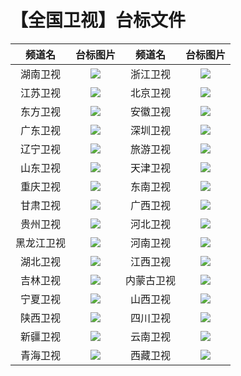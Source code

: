 # 【全国卫视】台标文件
|频道名|台标图片|频道名|台标图片|
|:---:|:---:|:---:|:---:|
|湖南卫视|<img src="https://raw.githubusercontent.com/wanglindl/TVlogo/main/img/Hunan.png">|浙江卫视|<img src="https://raw.githubusercontent.com/wanglindl/TVlogo/main/img/Zhejiang.png">|
|江苏卫视|<img src="https://raw.githubusercontent.com/wanglindl/TVlogo/main/img/Jiangsu.png">|北京卫视|<img src="https://raw.githubusercontent.com/wanglindl/TVlogo/main/img/Beijing.png">|
|东方卫视|<img src="https://raw.githubusercontent.com/wanglindl/TVlogo/main/img/Dongfang.png">|安徽卫视|<img src="https://raw.githubusercontent.com/wanglindl/TVlogo/main/img/Anhui.png">|
|广东卫视|<img src="https://raw.githubusercontent.com/wanglindl/TVlogo/main/img/Guangdong.png">|深圳卫视|<img src="https://raw.githubusercontent.com/wanglindl/TVlogo/main/img/Shenzhen.png">|
|辽宁卫视|<img src="https://raw.githubusercontent.com/wanglindl/TVlogo/main/img/Liaoning.png">|旅游卫视|<img src="https://raw.githubusercontent.com/wanglindl/TVlogo/main/img/Hainan.png">|
|山东卫视|<img src="https://raw.githubusercontent.com/wanglindl/TVlogo/main/img/Shandong.png">|天津卫视|<img src="https://raw.githubusercontent.com/wanglindl/TVlogo/main/img/Tianjin.png">|
|重庆卫视|<img src="https://raw.githubusercontent.com/wanglindl/TVlogo/main/img/Chongqing.png">|东南卫视|<img src="https://raw.githubusercontent.com/wanglindl/TVlogo/main/img/Dongnan.png">|
|甘肃卫视|<img src="https://raw.githubusercontent.com/wanglindl/TVlogo/main/img/Gansu.png">|广西卫视|<img src="https://raw.githubusercontent.com/wanglindl/TVlogo/main/img/Guangxi.png">|
|贵州卫视|<img src="https://raw.githubusercontent.com/wanglindl/TVlogo/main/img/Guizhou.png">|河北卫视|<img src="https://raw.githubusercontent.com/wanglindl/TVlogo/main/img/Hebei.png">|
|黑龙江卫视|<img src="https://raw.githubusercontent.com/wanglindl/TVlogo/main/img/Heilongjiang.png">|河南卫视|<img src="https://raw.githubusercontent.com/wanglindl/TVlogo/main/img/Henan.png">|
|湖北卫视|<img src="https://raw.githubusercontent.com/wanglindl/TVlogo/main/img/Hubei.png">|江西卫视|<img src="https://raw.githubusercontent.com/wanglindl/TVlogo/main/img/Jiangxi.png">|
|吉林卫视|<img src="https://raw.githubusercontent.com/wanglindl/TVlogo/main/img/Jilin.png">|内蒙古卫视|<img src="https://raw.githubusercontent.com/wanglindl/TVlogo/main/img/Neimeng.png">|
|宁夏卫视|<img src="https://raw.githubusercontent.com/wanglindl/TVlogo/main/img/Ningxia.png">|山西卫视|<img src="https://raw.githubusercontent.com/wanglindl/TVlogo/main/img/Shanxi_.png">|
|陕西卫视|<img src="https://raw.githubusercontent.com/wanglindl/TVlogo/main/img/Shanxi.png">|四川卫视|<img src="https://raw.githubusercontent.com/wanglindl/TVlogo/main/img/Sichuan.png">|
|新疆卫视|<img src="https://raw.githubusercontent.com/wanglindl/TVlogo/main/img/Xinjiang.png">|云南卫视|<img src="https://raw.githubusercontent.com/wanglindl/TVlogo/main/img/Yunnan.png">|
|青海卫视|<img src="https://raw.githubusercontent.com/wanglindl/TVlogo/main/img/Qinghai.png">|西藏卫视|<img src="https://raw.githubusercontent.com/wanglindl/TVlogo/main/img/Xizang.png">|
